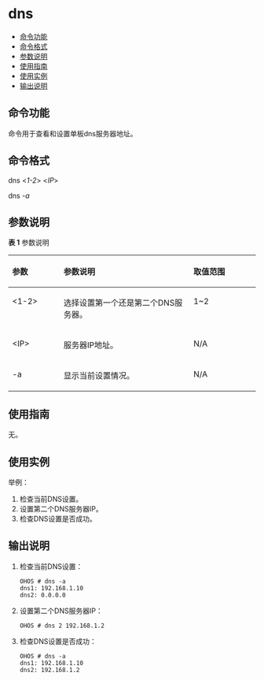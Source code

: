 # dns<a name="ZH-CN_TOPIC_0000001179965857"></a>

-   [命令功能](#section997513673713)
-   [命令格式](#section146015943711)
-   [参数说明](#section5732111163716)
-   [使用指南](#section15642141417371)
-   [使用实例](#section1995841617370)
-   [输出说明](#section1114210258917)

## 命令功能<a name="section997513673713"></a>

命令用于查看和设置单板dns服务器地址。

## 命令格式<a name="section146015943711"></a>

dns <_1-2_\> <_IP_\>

dns  _-a_

## 参数说明<a name="section5732111163716"></a>

**表 1**  参数说明

<a name="table1942mcpsimp"></a>
<table><thead align="left"><tr id="row1948mcpsimp"><th class="cellrowborder" valign="top" width="20.79%" id="mcps1.2.4.1.1"><p id="p1950mcpsimp"><a name="p1950mcpsimp"></a><a name="p1950mcpsimp"></a>参数</p>
</th>
<th class="cellrowborder" valign="top" width="52.480000000000004%" id="mcps1.2.4.1.2"><p id="p1952mcpsimp"><a name="p1952mcpsimp"></a><a name="p1952mcpsimp"></a>参数说明</p>
</th>
<th class="cellrowborder" valign="top" width="26.729999999999997%" id="mcps1.2.4.1.3"><p id="p1954mcpsimp"><a name="p1954mcpsimp"></a><a name="p1954mcpsimp"></a>取值范围</p>
</th>
</tr>
</thead>
<tbody><tr id="row1955mcpsimp"><td class="cellrowborder" valign="top" width="20.79%" headers="mcps1.2.4.1.1 "><p id="p1957mcpsimp"><a name="p1957mcpsimp"></a><a name="p1957mcpsimp"></a>&lt;1-2&gt;</p>
</td>
<td class="cellrowborder" valign="top" width="52.480000000000004%" headers="mcps1.2.4.1.2 "><p id="p1959mcpsimp"><a name="p1959mcpsimp"></a><a name="p1959mcpsimp"></a>选择设置第一个还是第二个DNS服务器。</p>
</td>
<td class="cellrowborder" valign="top" width="26.729999999999997%" headers="mcps1.2.4.1.3 "><p id="p1961mcpsimp"><a name="p1961mcpsimp"></a><a name="p1961mcpsimp"></a>1~2</p>
</td>
</tr>
<tr id="row1962mcpsimp"><td class="cellrowborder" valign="top" width="20.79%" headers="mcps1.2.4.1.1 "><p id="p1964mcpsimp"><a name="p1964mcpsimp"></a><a name="p1964mcpsimp"></a>&lt;IP&gt;</p>
</td>
<td class="cellrowborder" valign="top" width="52.480000000000004%" headers="mcps1.2.4.1.2 "><p id="p1966mcpsimp"><a name="p1966mcpsimp"></a><a name="p1966mcpsimp"></a>服务器IP地址。</p>
</td>
<td class="cellrowborder" valign="top" width="26.729999999999997%" headers="mcps1.2.4.1.3 "><p id="entry1967mcpsimpp0"><a name="entry1967mcpsimpp0"></a><a name="entry1967mcpsimpp0"></a>N/A</p>
</td>
</tr>
<tr id="row1968mcpsimp"><td class="cellrowborder" valign="top" width="20.79%" headers="mcps1.2.4.1.1 "><p id="p1970mcpsimp"><a name="p1970mcpsimp"></a><a name="p1970mcpsimp"></a>-a</p>
</td>
<td class="cellrowborder" valign="top" width="52.480000000000004%" headers="mcps1.2.4.1.2 "><p id="p1972mcpsimp"><a name="p1972mcpsimp"></a><a name="p1972mcpsimp"></a>显示当前设置情况。</p>
</td>
<td class="cellrowborder" valign="top" width="26.729999999999997%" headers="mcps1.2.4.1.3 "><p id="entry1973mcpsimpp0"><a name="entry1973mcpsimpp0"></a><a name="entry1973mcpsimpp0"></a>N/A</p>
</td>
</tr>
</tbody>
</table>

## 使用指南<a name="section15642141417371"></a>

无。

## 使用实例<a name="section1995841617370"></a>

举例：

1.  检查当前DNS设置。
2.  设置第二个DNS服务器IP。
3.  检查DNS设置是否成功。

## 输出说明<a name="section1114210258917"></a>

1.  检查当前DNS设置：

    ```
    OHOS # dns -a
    dns1: 192.168.1.10
    dns2: 0.0.0.0
    ```

2.  设置第二个DNS服务器IP：

    ```
    OHOS # dns 2 192.168.1.2
    ```

3.  检查DNS设置是否成功：

    ```
    OHOS # dns -a
    dns1: 192.168.1.10
    dns2: 192.168.1.2
    ```


